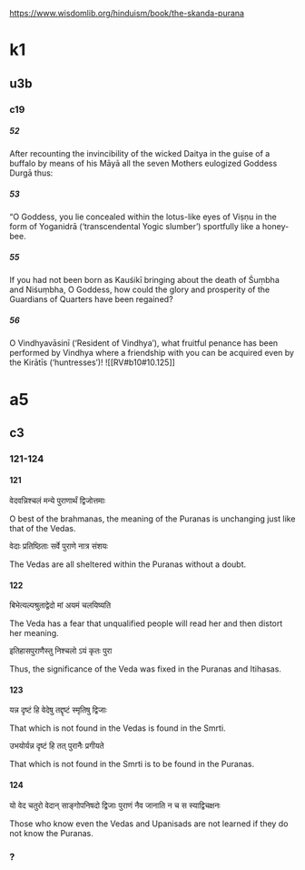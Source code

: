 
https://www.wisdomlib.org/hinduism/book/the-skanda-purana

# k1
## u3b
### c19
##### 52
After recounting the invincibility of the wicked Daitya in the guise of a buffalo by means of his Māyā all the seven Mothers eulogized Goddess Durgā thus:

##### 53
“O Goddess, you lie concealed within the lotus-like eyes of Viṣṇu in the form of Yoganidrā (‘transcendental Yogic slumber’) sportfully like a honey-bee.
##### 55
If you had not been born as Kauśikī bringing about the death of Śuṃbha and Niśuṃbha, O Goddess, how could the glory and prosperity of the Guardians of Quarters have been regained?
##### 56
O Vindhyavāsinī (‘Resident of Vindhya’), what fruitful penance has been performed by Vindhya where a friendship with you can be acquired even by the Kirātīs (‘huntresses’)!
![[RV#b10#10.125]]
# a5
## c3
### 121-124
#### 121
वेदवन्निश्चलं मन्ये पुराणार्थं द्विजोत्तमाः 

O best of the brahmanas, the meaning of the Puranas is unchanging just like that of the Vedas. 

वेदाः प्रतिष्ठिताः सर्वे पुराणे नात्र संशयः

The Vedas are all sheltered within the Puranas without a doubt. 
#### 122
बिभेत्यल्पश्रुताद्वेदो मां अयमं चलयिष्यति 

The Veda has a fear that unqualified people will read her and then distort her meaning. 

इतिहासपुराणैस्तु निश्चलो ऽयं कृतः पुरा

Thus, the significance of the Veda was fixed in the Puranas and Itihasas. 
#### 123
यन्न दृष्टं हि वेदेषु तद्दृष्टं स्मृतिषु द्विजाः 

That which is not found in the Vedas is found in the Smrti. 

उभयोर्यन्न दृष्टं हि तत् पुरानैः प्रगीयते

That which is not found in the Smrti is to be found in the Puranas. 
#### 124
यो वेद चतुरो वेदान् साङ्गोपनिषदो द्विजाः पुराणं नैव जानाति न च स स्याद्विचक्षनः

Those who know even the Vedas and Upanisads are not learned if they do not know the Puranas.

### ?